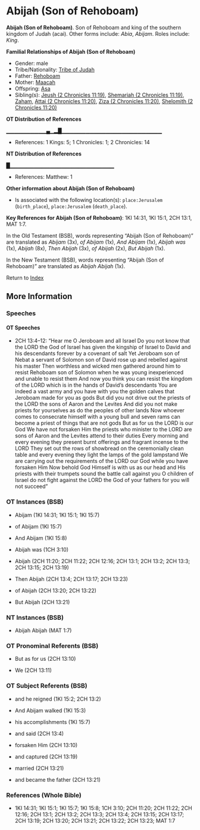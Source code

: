 # Abijah (Son of Rehoboam)
**Abijah (Son of Rehoboam)**. 
Son of Rehoboam and king of the southern kingdom of Judah (acai). 
Other forms include: 
*Abia*, *Abijam*. 
Roles include: 
_King_. 




**Familial Relationships of Abijah (Son of Rehoboam)**


* Gender: male
* Tribe/Nationality: [Tribe of Judah](../../../groups/md/acai/Judah.md)
* Father: [Rehoboam](Rehoboam.md)
* Mother: [Maacah](Maacah.3.md)
* Offspring: [Asa](Asa.md)
* Sibling(s): [Jeush (2 Chronicles 11:19)](Jeush.5.md), [Shemariah (2 Chronicles 11:19)](Shemariah.2.md), [Zaham](Zaham.md), [Attai (2 Chronicles 11:20)](Attai.3.md), [Ziza (2 Chronicles 11:20)](Ziza.2.md), [Shelomith (2 Chronicles 11:20)](Shelomith.3.md)


**OT Distribution of References**

▁▁▁▁▁▁▁▁▁▁▄▁▂█▁▁▁▁▁▁▁▁▁▁▁▁▁▁▁▁▁▁▁▁▁▁▁▁▁
* References: 1 Kings: 5; 1 Chronicles: 1; 2 Chronicles: 14

**NT Distribution of References**

█▁▁▁▁▁▁▁▁▁▁▁▁▁▁▁▁▁▁▁▁▁▁▁▁▁▁
* References: Matthew: 1





**Other information about Abijah (Son of Rehoboam)**


* Is associated with the following location(s): 
`place:Jerusalem` (`birth_place`), `place:Jerusalem` (`death_place`). 


**Key References for Abijah (Son of Rehoboam)**: 
1KI 14:31, 1KI 15:1, 2CH 13:1, MAT 1:7. 


In the Old Testament (BSB), words representing “Abijah (Son of Rehoboam)” are translated as 
*Abijam* (3x), *of Abijam* (1x), *And Abijam* (1x), *Abijah was* (1x), *Abijah* (8x), *Then Abijah* (3x), *of Abijah* (2x), *But Abijah* (1x). 


In the New Testament (BSB), words representing “Abijah (Son of Rehoboam)” are translated as 
*Abijah Abijah* (1x). 


Return to [Index](00-Index.md)

## More Information

### Speeches

#### OT Speeches

* 2CH 13:4–12: “Hear me O Jeroboam and all Israel Do you not know that the LORD the God of Israel has given the kingship of Israel to David and his descendants forever by a covenant of salt Yet Jeroboam son of Nebat a servant of Solomon son of David rose up and rebelled against his master Then worthless and wicked men gathered around him to resist Rehoboam son of Solomon when he was young inexperienced and unable to resist them And now you think you can resist the kingdom of the LORD which is in the hands of David’s descendants You are indeed a vast army and you have with you the golden calves that Jeroboam made for you as gods But did you not drive out the priests of the LORD the sons of Aaron and the Levites And did you not make priests for yourselves as do the peoples of other lands Now whoever comes to consecrate himself with a young bull and seven rams can become a priest of things that are not gods But as for us the LORD is our God We have not forsaken Him the priests who minister to the LORD are sons of Aaron and the Levites attend to their duties Every morning and every evening they present burnt offerings and fragrant incense to the LORD They set out the rows of showbread on the ceremonially clean table and every evening they light the lamps of the gold lampstand We are carrying out the requirements of the LORD our God while you have forsaken Him Now behold God Himself is with us as our head and His priests with their trumpets sound the battle call against you O children of Israel do not fight against the LORD the God of your fathers for you will not succeed”

### OT Instances (BSB)

* Abijam (1KI 14:31; 1KI 15:1; 1KI 15:7)

* of Abijam (1KI 15:7)

* And Abijam (1KI 15:8)

* Abijah was (1CH 3:10)

* Abijah (2CH 11:20; 2CH 11:22; 2CH 12:16; 2CH 13:1; 2CH 13:2; 2CH 13:3; 2CH 13:15; 2CH 13:19)

* Then Abijah (2CH 13:4; 2CH 13:17; 2CH 13:23)

* of Abijah (2CH 13:20; 2CH 13:22)

* But Abijah (2CH 13:21)



### NT Instances (BSB)

* Abijah Abijah (MAT 1:7)



### OT Pronominal Referents (BSB)

* But as for us (2CH 13:10)

* We (2CH 13:11)



### OT Subject Referents (BSB)

* and he reigned (1KI 15:2; 2CH 13:2)

* And Abijam walked (1KI 15:3)

* his accomplishments (1KI 15:7)

* and said (2CH 13:4)

* forsaken Him (2CH 13:10)

* and captured (2CH 13:19)

* married (2CH 13:21)

* and became the father (2CH 13:21)



### References (Whole Bible)

* 1KI 14:31; 1KI 15:1; 1KI 15:7; 1KI 15:8; 1CH 3:10; 2CH 11:20; 2CH 11:22; 2CH 12:16; 2CH 13:1; 2CH 13:2; 2CH 13:3; 2CH 13:4; 2CH 13:15; 2CH 13:17; 2CH 13:19; 2CH 13:20; 2CH 13:21; 2CH 13:22; 2CH 13:23; MAT 1:7



